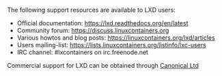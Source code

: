 The following support resources are available to LXD users:

 - Official documentation: https://lxd.readthedocs.org/en/latest
 - Community forum: https://discuss.linuxcontainers.org
 - Various howtos and blog posts: https://linuxcontainers.org/lxd/articles
 - Users mailing-list: https://lists.linuxcontainers.org/listinfo/lxc-users
 - IRC channel: #lxcontainers on irc.freenode.net


Commercial support for LXD can be obtained through [Canonical Ltd](https://www.canonical.com)
